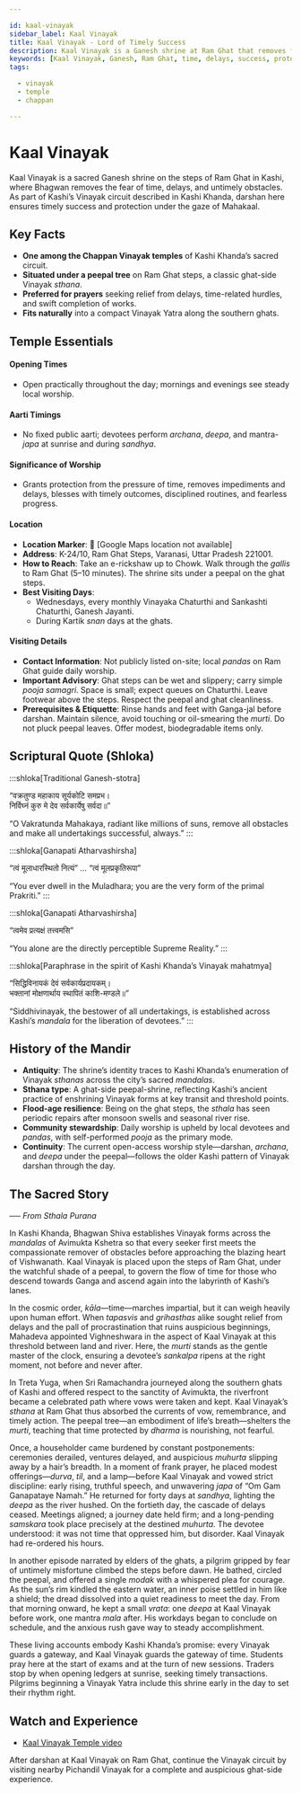 ```yaml
---

id: kaal-vinayak
sidebar_label: Kaal Vinayak
title: Kaal Vinayak - Lord of Timely Success
description: Kaal Vinayak is a Ganesh shrine at Ram Ghat that removes fear of time, delays, and untimely obstacles, ensuring timely success.
keywords: [Kaal Vinayak, Ganesh, Ram Ghat, time, delays, success, protection]
tags:

  - vinayak
  - temple
  - chappan

---
```


# Kaal Vinayak

Kaal Vinayak is a sacred Ganesh shrine on the steps of Ram Ghat in Kashi, where Bhagwan removes the fear of time, delays, and untimely obstacles. As part of Kashi’s Vinayak circuit described in Kashi Khanda, darshan here ensures timely success and protection under the gaze of Mahakaal.

## Key Facts

  * **One among the Chappan Vinayak temples** of Kashi Khanda’s sacred circuit.
  * **Situated under a peepal tree** on Ram Ghat steps, a classic ghat-side Vinayak *sthana*.
  * **Preferred for prayers** seeking relief from delays, time-related hurdles, and swift completion of works.
  * **Fits naturally** into a compact Vinayak Yatra along the southern ghats.

## Temple Essentials

#### Opening Times

  * Open practically throughout the day; mornings and evenings see steady local worship.

#### Aarti Timings

  * No fixed public aarti; devotees perform *archana*, *deepa*, and mantra-*japa* at sunrise and during *sandhya*.

#### Significance of Worship

  * Grants protection from the pressure of time, removes impediments and delays, blesses with timely outcomes, disciplined routines, and fearless progress.

#### Location

  * **Location Marker**: 📍 [Google Maps location not available]
  * **Address**: K-24/10, Ram Ghat Steps, Varanasi, Uttar Pradesh 221001.
  * **How to Reach**: Take an e-rickshaw up to Chowk. Walk through the *gallis* to Ram Ghat (5–10 minutes). The shrine sits under a peepal on the ghat steps.
  * **Best Visiting Days**:
      * Wednesdays, every monthly Vinayaka Chaturthi and Sankashti Chaturthi, Ganesh Jayanti.
      * During Kartik *snan* days at the ghats.

#### Visiting Details

  * **Contact Information**: Not publicly listed on-site; local *pandas* on Ram Ghat guide daily worship.
  * **Important Advisory**: Ghat steps can be wet and slippery; carry simple *pooja samagri*. Space is small; expect queues on Chaturthi. Leave footwear above the steps. Respect the peepal and ghat cleanliness.
  * **Prerequisites & Etiquette**: Rinse hands and feet with Ganga-jal before darshan. Maintain silence, avoid touching or oil-smearing the *murti*. Do not pluck peepal leaves. Offer modest, biodegradable items only.

## Scriptural Quote (Shloka)

:::shloka[Traditional Ganesh-stotra]

“वक्रतुण्ड महाकाय सूर्यकोटि समप्रभ। <br/>
निर्विघ्नं कुरु मे देव सर्वकार्येषु सर्वदा॥”

“O Vakratunda Mahakaya, radiant like millions of suns, remove all obstacles and make all undertakings successful, always.”
:::

:::shloka[Ganapati Atharvashirsha]

“त्वं मूलाधारस्थितो नित्यं” … “त्वं मूलप्रकृतिरूपा”

“You ever dwell in the Muladhara; you are the very form of the primal Prakriti.”
:::

:::shloka[Ganapati Atharvashirsha]

“त्वमेव प्रत्यक्षं तत्त्वमसि”

“You alone are the directly perceptible Supreme Reality.”
:::

:::shloka[Paraphrase in the spirit of Kashi Khanda’s Vinayak mahatmya]

“सिद्धिविनायकं देवं सर्वकार्यप्रदायकम्। <br/>
भक्तानां मोक्षणार्थाय स्थापितं काशि-मण्डले॥”

“Siddhivinayak, the bestower of all undertakings, is established across Kashi’s *mandala* for the liberation of devotees.”
:::

## History of the Mandir

  * **Antiquity**: The shrine’s identity traces to Kashi Khanda’s enumeration of Vinayak *sthanas* across the city’s sacred *mandalas*.
  * **Sthana type**: A ghat-side peepal-shrine, reflecting Kashi’s ancient practice of enshrining Vinayak forms at key transit and threshold points.
  * **Flood-age resilience**: Being on the ghat steps, the *sthala* has seen periodic repairs after monsoon swells and seasonal river rise.
  * **Community stewardship**: Daily worship is upheld by local devotees and *pandas*, with self-performed *pooja* as the primary mode.
  * **Continuity**: The current open-access worship style—darshan, *archana*, and *deepa* under the peepal—follows the older Kashi pattern of Vinayak darshan through the day.

## The Sacred Story

*── From Sthala Purana*

In Kashi Khanda, Bhagwan Shiva establishes Vinayak forms across the *mandalas* of Avimukta Kshetra so that every seeker first meets the compassionate remover of obstacles before approaching the blazing heart of Vishwanath. Kaal Vinayak is placed upon the steps of Ram Ghat, under the watchful shade of a peepal, to govern the flow of time for those who descend towards Ganga and ascend again into the labyrinth of Kashi’s lanes.

In the cosmic order, *kāla*—time—marches impartial, but it can weigh heavily upon human effort. When *tapasvis* and *grihasthas* alike sought relief from delays and the pall of procrastination that ruins auspicious beginnings, Mahadeva appointed Vighneshwara in the aspect of Kaal Vinayak at this threshold between land and river. Here, the *murti* stands as the gentle master of the clock, ensuring a devotee’s *sankalpa* ripens at the right moment, not before and never after.

In Treta Yuga, when Sri Ramachandra journeyed along the southern ghats of Kashi and offered respect to the sanctity of Avimukta, the riverfront became a celebrated path where vows were taken and kept. Kaal Vinayak’s *sthana* at Ram Ghat thus absorbed the currents of vow, remembrance, and timely action. The peepal tree—an embodiment of life’s breath—shelters the *murti*, teaching that time protected by *dharma* is nourishing, not fearful.

Once, a householder came burdened by constant postponements: ceremonies derailed, ventures delayed, and auspicious *muhurta* slipping away by a hair’s breadth. In a moment of frank prayer, he placed modest offerings—*durva*, *til*, and a lamp—before Kaal Vinayak and vowed strict discipline: early rising, truthful speech, and unwavering *japa* of “Om Gam Ganapataye Namah.” He returned for forty days at *sandhya*, lighting the *deepa* as the river hushed. On the fortieth day, the cascade of delays ceased. Meetings aligned; a journey date held firm; and a long-pending *samskara* took place precisely at the destined *muhurta*. The devotee understood: it was not time that oppressed him, but disorder. Kaal Vinayak had re-ordered his hours.

In another episode narrated by elders of the ghats, a pilgrim gripped by fear of untimely misfortune climbed the steps before dawn. He bathed, circled the peepal, and offered a single *modak* with a whispered plea for courage. As the sun’s rim kindled the eastern water, an inner poise settled in him like a shield; the dread dissolved into a quiet readiness to meet the day. From that morning onward, he kept a small *vrata*: one *deepa* at Kaal Vinayak before work, one mantra *mala* after. His workdays began to conclude on schedule, and the anxious rush gave way to steady accomplishment.

These living accounts embody Kashi Khanda’s promise: every Vinayak guards a gateway, and Kaal Vinayak guards the gateway of time. Students pray here at the start of exams and at the turn of new sessions. Traders stop by when opening ledgers at sunrise, seeking timely transactions. Pilgrims beginning a Vinayak Yatra include this shrine early in the day to set their rhythm right.

## Watch and Experience

  * [Kaal Vinayak Temple video](https://www.youtube.com/watch?v=XVOGw9cCpyU)

After darshan at Kaal Vinayak on Ram Ghat, continue the Vinayak circuit by visiting nearby Pichandil Vinayak for a complete and auspicious ghat-side experience.